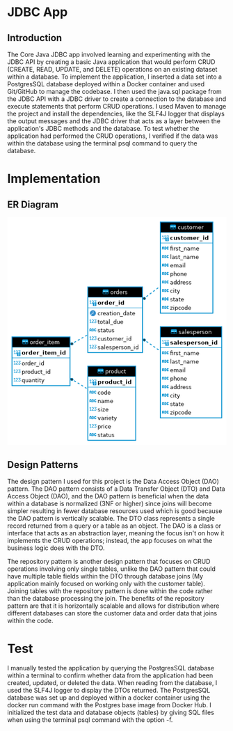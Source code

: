 # JDBC App

## Introduction
The Core Java JDBC app involved learning and experimenting with the JDBC API by creating a basic 
Java application that would perform CRUD (CREATE, READ, UPDATE, and DELETE) operations on an 
existing dataset within a database. To implement the application, I inserted a data set into a 
PostgresSQL database deployed within a Docker container and used Git/GitHub to manage the codebase. 
I then used the java.sql package from the JDBC API with a JDBC driver to create a connection to the 
database and execute statements that perform CRUD operations. I used Maven to manage the project 
and install the dependencies, like the SLF4J logger that displays the output messages and the JDBC 
driver that acts as a layer between the application's JDBC methods and the database. To test 
whether the application had performed the CRUD operations, I verified if the data was within the 
database using the terminal psql command to query the database.

# Implementation
## ER Diagram
![Entity-Relationship Diagram](./assets/jdbc_er_diagram.png)

## Design Patterns
The design pattern I used for this project is the Data Access Object (DAO) pattern. The DAO pattern 
consists of a Data Transfer Object (DTO) and Data Access Object (DAO), and the DAO pattern is 
beneficial when the data within a database is normalized (3NF or higher) since joins will become 
simpler resulting in fewer database resources used which is good because the DAO pattern is 
vertically scalable. The DTO class represents a single record returned from a query or a table as 
an object. The DAO is a class or interface that acts as an abstraction layer, meaning the focus 
isn't on how it implements the CRUD operations; instead, the app focuses on what the business logic 
does with the DTO.

The repository pattern is another design pattern that focuses on CRUD operations involving only 
single tables, unlike the DAO pattern that could have multiple table fields within the DTO through 
database joins (My application mainly focused on working only with the customer table). Joining 
tables with the repository pattern is done within the code rather than the database processing the 
join. The benefits of the repository pattern are that it is horizontally scalable and allows for 
distribution where different databases can store the customer data and order data that joins 
within the code.

# Test

I manually tested the application by querying the PostgresSQL database within a terminal to confirm 
whether data from the application had been created, updated, or deleted the data. When reading from 
the database, I used the SLF4J logger to display the DTOs returned. The PostgresSQL database was set 
up and deployed within a docker container using the docker run command with the Postgres base image 
from Docker Hub. I initialized the test data and database objects (tables) by giving SQL files when 
using the terminal psql command with the option -f.